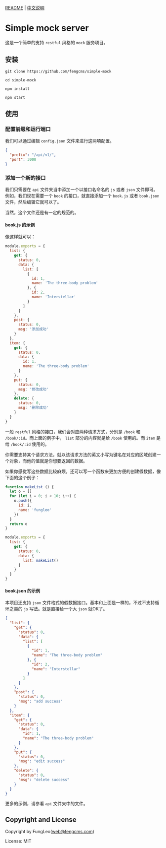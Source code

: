 
[README](https://github.com/fengcms/simple-mock/blob/master/README.md) | [中文说明](https://github.com/fengcms/simple-mock/blob/master/README-CN.md)

# Simple mock server

这是一个简单的支持 `restful` 风格的 `mock` 服务项目。

## 安装

```#
git clone https://github.com/fengcms/simple-mock

cd simple-mock

npm install

npm start
```

## 使用

### 配置前缀和运行端口

我们可以通过编辑 `config.json` 文件来进行这两项配置。

```JSON
{
  "prefix": "/api/v1/",
  "port": 3000
}
```

### 添加一个新的接口

我们只需要在 `api` 文件夹当中添加一个以接口名命名的 `js` 或者 `json` 文件即可。例如，我们现在需要一个 `book` 的接口，就直接添加一个 `book.js` 或者 `book.json` 文件，然后编辑它就可以了。

当然，这个文件还是有一定的规范的。


#### book.js 的示例

像这样就可以：

```js
module.exports = {
  list: {
    get: {
      status: 0,
      data: {
        list: [
          {
            id: 1,
            name: 'The three-body problem'
          }, {
            id: 2,
            name: 'Interstellar'
          }
        ]
      }
    },
    post: {
      status: 0,
      msg: '添加成功'
    }
  },
  item: {
    get: {
      status: 0,
      data: {
        id: 1,
        name: 'The three-body problem'
      }
    },
    put: {
      status: 0,
      msg: '修改成功'
    },
    delete: {
      status: 0,
      msg: '删除成功'
    }
  }
}
```

一般 `restful` 风格的接口，我们会对应两种请求方式，分别是 `/book` 和 `/book/:id`。而上面的例子中， `list` 部分的内容就是给  `/book` 使用的。而 `item` 是给  `/book/:id` 使用的。

你需要支持某个请求方法，就以该请求方法的英文小写为键名在对应的区域创建一个对象，而他的值就是你想要返回的数据。

如果你感觉写这些数据比较麻烦，还可以写一个函数来更加方便的创建假数据，像下面的这个例子：

```js
function makeList () {
  let o = []
  for (let i = 0; i < 10; i++) {
    o.push({
      id: i,
      name: 'fungleo'
    })
  }
  return o
}

module.exports = {
  list: {
    get: {
      status: 0,
      data: {
        list: makeList()
      }
    }
  }
}
```

#### book.json 的示例

本项目还支持 `json` 文件格式的假数据接口。基本和上面是一样的，不过不支持循环之类的 `js` 写法。就是直接给一个大 `json` 就OK了。

```JSON
{
  "list": {
    "get": {
      "status": 0,
      "data": {
        "list": [
          {
            "id": 1,
            "name": "The three-body problem"
          }, {
            "id": 2,
            "name": "Interstellar"
          }
        ]
      }
    },
    "post": {
      "status": 0,
      "msg": "add success"
    }
  },
  "item": {
    "get": {
      "status": 0,
      "data": {
        "id": 1,
        "name": "The three-body problem"
      }
    },
    "put": {
      "status": 0,
      "msg": "edit success"
    },
    "delete": {
      "status": 0,
      "msg": "delete success"
    }
  }
}
```

更多的示例，请参看 `api` 文件夹中的文件。

## Copyright and License

Copyright by FungLeo(web@fengcms.com)

License: MIT
